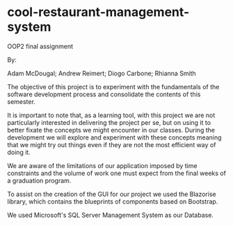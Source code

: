 # cool-restaurant-management-system
 OOP2 final assignment

 By:

 Adam McDougal;
 Andrew Reimert;
 Diogo Carbone;
 Rhianna Smith

 The objective of this project is to experiment with the fundamentals of the software development process and consolidate the contents of this semester.

 It is important to note that, as a learning tool, with this project we are not particularly interested in delivering the project per se, but on using it to better fixate the concepts we might encounter in our classes. During the development we will explore and experiment with these concepts meaning that we might try out things even if they are not the most efficient way of doing it.

We are aware of the limitations of our application imposed by time constraints and the volume of work one must expect from the final weeks of a graduation program.

To assist on the creation of the GUI for our project we used the Blazorise library, which contains the blueprints of components based on Bootstrap.

We used Microsoft's SQL Server Management System as our Database.